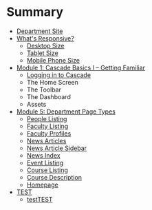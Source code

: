 # Summary

* [Department Site](README.md)
* [What's Responsive?](whats_responsive/README.md)
  * [Desktop Size](whats_responsive/desktop-size.md)
  * [Tablet Size](whats_responsive/tablet-size.md)
  * [Mobile Phone Size](whats_responsive/mobile-phone-size.md)
* [Module 1: Cascade Basics I – Getting Familiar](module-1-cascade-basics-i-getting-familiar/README.md)
  * [Logging in to Cascade    ](module-1-cascade-basics-i-getting-familiar/logging-in-to-cascade.md)
  * The Home Screen 
  * The Toolbar    
  * The Dashboard
  * Assets
* [Module 5: Department Page Types](module_5_department_page_types/README.md)
  * [People Listing](module_5_department_page_types/people_listing.md)
  * [Faculty Listing](module_5_department_page_types/faculty_listing.md)
  * [Faculty Profiles](module_5_department_page_types/faculty_profiles.md)
  * [News Articles](module_5_department_page_types/news_articles.md)
  * [News Article Sidebar](module_5_department_page_types/news_article_sidebar.md)
  * [News Index](module_5_department_page_types/news_index.md)
  * [Event Listing](module_5_department_page_types/event_listing.md)
  * [Course Listing](module_5_department_page_types/course_listing.md)
  * [Course Description](module_5_department_page_types/course_description.md)
  * [Homepage](module_5_department_page_types/homepage.md)
* [TEST](test.md)
  * [testTEST](test/testtest.md)

